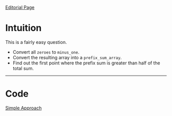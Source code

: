 [Editorial Page](../mathworks-set-1.md)

# Intuition
This is a fairly easy question. 

* Convert all `zeroes` to `minus_one`.
* Convert the resulting array into a `prefix_sum_array`.
* Find out the first point where the prefix sum is greater than half of the total sum.

----

# Code
[Simple Approach](solution.cpp)
